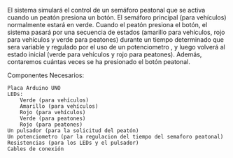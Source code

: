 El sistema simulará el control de un semáforo peatonal que se activa cuando un peatón presiona un botón.
El semáforo principal (para vehículos) normalmente estará en verde. 
Cuando el peatón presiona el botón, el sistema pasará por una secuencia de estados (amarillo para vehículos, rojo para vehículos y verde para peatones) durante un tiempo determinado que sera variable y regulado por el uso de un potenciometro , y luego volverá al estado inicial (verde para vehículos y rojo para peatones).
Además, contaremos cuántas veces se ha presionado el botón peatonal.

Componentes Necesarios:

    Placa Arduino UNO
    LEDs:
        Verde (para vehículos)
        Amarillo (para vehículos)
        Rojo (para vehículos)
        Verde (para peatones)
        Rojo (para peatones)
    Un pulsador (para la solicitud del peatón)
    Un potenciometro (par la regulacion del tiempo del semaforo peatonal)
    Resistencias (para los LEDs y el pulsador)
    Cables de conexión
